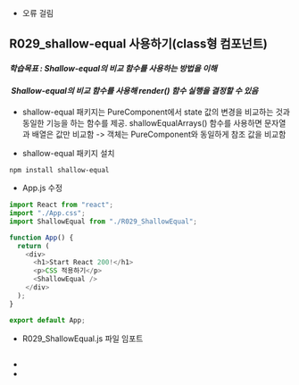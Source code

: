 - 오류 걸림

## R029_shallow-equal 사용하기(class형 컴포넌트)

#### **_학습목표 : Shallow-equal의 비교 함수를 사용하는 방법을 이해_**

####  **_Shallow-equal의 비교 함수를 사용해 render() 함수 실행을 결정할 수 있음_** 

-   shallow-equal 패키지는 PureComponent에서 state 값의 변경을 비교하는 것과 동일한 기능을 하는 함수를 제공. shallowEqualArrays() 함수를 사용하면 문자열과 배열은 값만 비교함 -> 객체는 PureComponent와 동일하게 참조 값을 비교함

-   shallow-equal 패키지 설치
```
npm install shallow-equal
```

-   App.js 수정

```js
import React from "react";
import "./App.css";
import ShallowEqual from "./R029_ShallowEqual";

function App() {
  return (
    <div>
      <h1>Start React 200!</h1>
      <p>CSS 적용하기</p>
      <ShallowEqual />
    </div>
  );
}

export default App;

```

-   R029\_ShallowEqual.js 파일 임포트        

```js

```

  
  

-   
-  

> 
> 
> 